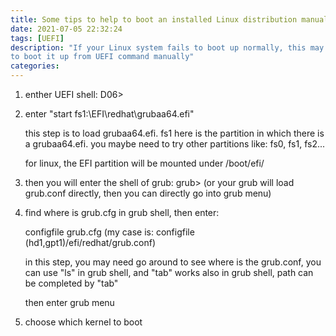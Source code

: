 ```yaml
---
title: Some tips to help to boot an installed Linux distribution manually
date: 2021-07-05 22:32:24
tags: [UEFI]
description: "If your Linux system fails to boot up normally, this may be a way
to boot it up from UEFI command manually"
categories:
---
```


1. enther UEFI shell: D06>

2. enter "start fs1:\EFI\redhat\grubaa64.efi"

   this step is to load grubaa64.efi. fs1 here is the partition
   in which there is a grubaa64.efi. you maybe need to try other
   partitions like: fs0, fs1, fs2...

   for linux, the EFI partition will be mounted under /boot/efi/

3. then you will enter the shell of grub: grub>
   (or your grub will load grub.conf directly, then you can directly
    go into grub menu)

4. find where is grub.cfg in grub shell, then enter:

   configfile grub.cfg
   (my case is: configfile (hd1,gpt1)/efi/redhat/grub.conf)

   in this step, you may need go around to see where is the grub.conf,
   you can use "ls" in grub shell, and "tab" works also in grub shell,
   path can be completed by "tab"

   then enter grub menu

5. choose which kernel to boot
